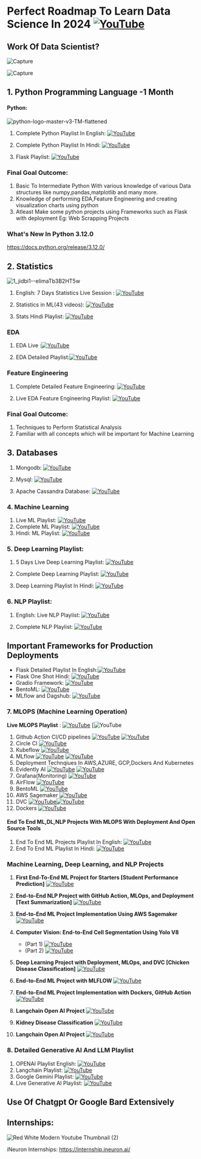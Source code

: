 # Perfect Roadmap To Learn Data Science In 2024 [![YouTube](https://img.shields.io/badge/YouTube-Video-red)](https://youtu.be/N7RU6W4hAMI)

## Work Of Data Scientist?
![Capture](https://user-images.githubusercontent.com/20041231/211718743-d6604ff7-8828-422b-9b60-ec156cdaf054.JPG)

![Capture](https://user-images.githubusercontent.com/20041231/211718788-8d71ca8c-430a-4dbe-98f2-c66da015ac6e.JPG)

## 1. Python Programming Language -1 Month
#### Python:
![python-logo-master-v3-TM-flattened](https://user-images.githubusercontent.com/20041231/211717885-0b1e049b-f5b3-457d-ba7a-9345ec3aa39c.png)

1. Complete Python Playlist In English: [![YouTube](https://img.shields.io/badge/YouTube-Video-green)](https://www.youtube.com/watch?v=bPrmA1SEN2k&list=PLZoTAELRMXVNUL99R4bDlVYsncUNvwUBB)

2. Complete Python Playlist In Hindi:   [![YouTube](https://img.shields.io/badge/YouTube-Video-green)](https://www.youtube.com/watch?v=MJd9d9Mpxg0&list=PLTDARY42LDV4qqiJd1Z1tShm3mp9-rP4v)

3. Flask Playlist:    [![YouTube](https://img.shields.io/badge/YouTube-Video-green)](https://www.youtube.com/watch?v=4L_xAWDRs7w&list=PLZoTAELRMXVPBaLN3e-uoVRR9hlRFRfUc)

### Final Goal Outcome:
1. Basic To Intermediate Python With various knowledge of various Data structures like numpy,pandas,matplotlib and many more.
2. Knowledge of performing EDA,Feature Engineering and creating visualization charts using python 
3. Atleast Make some python projects using Frameworks such as Flask with deployment Eg: Web Scrapping Projects  

### What's New In Python 3.12.0
https://docs.python.org/release/3.12.0/

## 2. Statistics
![1_jidbi1--elimaTb3B2HT5w](https://user-images.githubusercontent.com/20041231/211717931-134aaac2-a8fc-445b-93a6-ae241c66ba5b.png)

1. English: 7 Days Statistics Live Session : [![YouTube](https://img.shields.io/badge/YouTube-Video-green)](https://www.youtube.com/watch?v=11unm2hmvOQ&list=PLZoTAELRMXVMgtxAboeAx-D9qbnY94Yay)

2. Statistics in ML(43 videos): [![YouTube](https://img.shields.io/badge/YouTube-Video-green)](https://www.youtube.com/watch?v=zRUliXuwJCQ&list=PLZoTAELRMXVMhVyr3Ri9IQ-t5QPBtxzJO)

3. Stats Hindi Playlist: [![YouTube](https://img.shields.io/badge/YouTube-Video-green)](https://www.youtube.com/watch?v=7y3XckjaVOw&list=PLTDARY42LDV6YHSRo669_uDDGmUEmQnDJ)

### EDA
1. EDA Live :[![YouTube](https://img.shields.io/badge/YouTube-Video-green)](https://www.youtube.com/playlist?list=PLZoTAELRMXVPzj1D0i_6ajJ6gyD22b3jh)

2. EDA Detailed Playlist:[![YouTube](https://img.shields.io/badge/YouTube-Video-green)](https://www.youtube.com/watch?v=ioN1jcWxbv8&list=PLZoTAELRMXVPQyArDHyQVjQxjj_YmEuO9)

### Feature Engineering

1. Complete Detailed Feature Engineering: [![YouTube](https://img.shields.io/badge/YouTube-Video-green)](https://www.youtube.com/watch?v=6WDFfaYtN6s&list=PLZoTAELRMXVPwYGE2PXD3x0bfKnR0cJjN)

2. Live EDA Feature Engineering Playlist: [![YouTube](https://img.shields.io/badge/YouTube-Video-green)](https://www.youtube.com/watch?v=bTN-6VPe8c0&list=PLZoTAELRMXVPzj1D0i_6ajJ6gyD22b3jh)

### Final Goal Outcome: 
1. Techniques to Perform Statistical Analysis
2. Familiar with all concepts which will be important for Machine Learning

## 3. Databases
1. Mongodb: [![YouTube](https://img.shields.io/badge/YouTube-Video-green)](https://www.youtube.com/watch?v=magzEfYqIos&list=PLZoTAELRMXVN_8zzsevm1bm6G-plsiO1I)

2. Mysql: [![YouTube](https://img.shields.io/badge/YouTube-Video-green)](https://www.youtube.com/watch?v=us1XyayQ6fU&list=PLZoTAELRMXVNMRWlVf0bDDSxNEn38u9Cl)
3. Apache Cassandra Database: [![YouTube](https://img.shields.io/badge/documentaion-link-green)](https://cassandra.apache.org/_/index.html )

### 4. Machine Learning
1. Live ML Playlist: [![YouTube](https://img.shields.io/badge/YouTube-Video-green)](https://www.youtube.com/watch?v=z8sxaUw_f-M&list=PLZoTAELRMXVPjaAzURB77Kz0YXxj65tYz)
2. Complete ML Playlist: [![YouTube](https://img.shields.io/badge/YouTube-Video-green)](https://www.youtube.com/watch?v=bPrmA1SEN2k&list=PLZoTAELRMXVPBTrWtJkn3wWQxZkmTXGwe)
3. Hindi: ML Playlist: [![YouTube](https://img.shields.io/badge/YouTube-Video-green)](https://www.youtube.com/watch?v=7uwa9aPbBRU&list=PLTDARY42LDV7WGmlzZtY-w9pemyPrKNUZ)

### 5. Deep Learning Playlist:
1. 5 Days Live Deep Learning Playlist: [![YouTube](https://img.shields.io/badge/YouTube-Video-green)](https://www.youtube.com/watch?v=8arGWdq_KL0&list=PLZoTAELRMXVPiyueAqA_eQnsycC_DSBns)

2. Complete Deep Learning Playlist: [![YouTube](https://img.shields.io/badge/YouTube-Video-green)](https://www.youtube.com/watch?v=YFNKnUhm_-s&list=PLZoTAELRMXVPGU70ZGsckrMdr0FteeRUi)
3. Deep Learning Playlist In Hindi: [![YouTube](https://img.shields.io/badge/YouTube-Video-green)](https://www.youtube.com/watch?v=SlbbvhO3jKY&list=PLTDARY42LDV4Ic6ZPHIh_CdlPwkKDJmpk)

### 6. NLP Playlist:
1. English: Live NLP Playlist: [![YouTube](https://img.shields.io/badge/YouTube-Video-green)](https://www.youtube.com/watch?v=w3coRFpyddQ&list=PLZoTAELRMXVNNrHSKv36Lr3_156yCo6Nn)

2. Complete NLP Playlist: [![YouTube](https://img.shields.io/badge/YouTube-Video-green)](https://www.youtube.com/watch?v=fM4qTMfCoak&list=PLZoTAELRMXVMdJ5sqbCK2LiM0HhQVWNzm)

## Important Frameworks for Production Deployments

- Flask Detailed Playlist In English:[![YouTube](https://img.shields.io/badge/documentaion-link-green)](https://www.youtube.com/watch?v=4L_xAWDRs7w&list=PLZoTAELRMXVPBaLN3e-uoVRR9hlRFRfUc)
- Flask One Shot Hindi: [![YouTube](https://img.shields.io/badge/documentaion-link-green)](https://www.youtube.com/watch?v=KF-rDqQfqz0)
- Gradio Framework: [![YouTube](https://img.shields.io/badge/documentaion-link-green)](https://www.youtube.com/watch?v=wruyZWre2sM)
- BentoML: [![YouTube](https://img.shields.io/badge/documentaion-link-green)](https://www.youtube.com/watch?v=i_FtfdOKa2M)
- MLflow and Dagshub: [![YouTube](https://img.shields.io/badge/documentaion-link-green)](https://www.youtube.com/watch?v=qdcHHrsXA48)


### 7. MLOPS (Machine Learning Operation)

**Live MLOPS Playlist** : [![YouTube](https://img.shields.io/badge/documentation-link-green)](https://github.com/features/actions) [![YouTube](https://www.youtube.com/watch?v=jpU8F0M5axo&list=PLmQAMKHKeLZ9iaLWBULDE_hiPtOiHiDz0)
1. Github Action CI/CD pipelines [![YouTube](https://img.shields.io/badge/documentation-link-green)](https://github.com/features/actions) [![YouTube](https://img.shields.io/badge/YouTube-Video-red)](https://www.youtube.com/watch?v=p7V4Aa7qEpw&list=PLZoTAELRMXVOjQdyqlCmOtq1nZnSsWvag&index=3)
2. Circle CI [![YouTube](https://img.shields.io/badge/documentation-link-green)](https://circleci.com/docs/)
3. Kubeflow [![YouTube](https://img.shields.io/badge/documentation-link-green)](https://www.kubeflow.org/docs/)
4. MLflow [![YouTube](https://img.shields.io/badge/documentation-link-green)](https://mlflow.org/docs/latest/index.html) [![YouTube](https://img.shields.io/badge/YouTube-Video-red)]([https://www.youtube.com/watch?v=8vmKtS8W7IQ](https://www.youtube.com/watch?v=pxk1Fr33-L4))
5. Deployment Technqiues In AWS,AZURE, GCP,Dockers And Kubernetes 
6. Evidently AI [![YouTube](https://img.shields.io/badge/documentation-link-green)](https://www.evidentlyai.com/) [![YouTube](https://img.shields.io/badge/YouTube-Video-red)](https://www.youtube.com/watch?v=cgc3dSEAel0)
7. Grafana(Monitoring) [![YouTube](https://img.shields.io/badge/documentation-link-green)](https://grafana.com/)
8. AirFlow [![YouTube](https://img.shields.io/badge/documentation-link-green)](https://airflow.apache.org/)
9. BentoML [![YouTube](https://img.shields.io/badge/YouTube-Video-red)](https://www.youtube.com/watch?v=i_FtfdOKa2M)
10. AWS Sagemaker [![YouTube](https://img.shields.io/badge/YouTube-Video-red)](https://www.youtube.com/watch?v=Le-A72NjaWs&list=PLZoTAELRMXVPS-dOaVbAux22vzqdgoGhG&index=16)
11. DVC [![YouTube](https://img.shields.io/badge/documentation-link-green)](https://dvc.org/)[![YouTube](https://img.shields.io/badge/YouTube-Video-red)](https://www.youtube.com/watch?v=mHQPzVse2oA)
12. Dockers [![YouTube](https://img.shields.io/badge/YouTube-Video-red)](https://www.youtube.com/watch?v=8vmKtS8W7IQ)

#### End To End ML,DL,NLP Projects With MLOPS With Deployment And Open Source Tools
1. End To End ML Projects Playlist In English: [![YouTube](https://img.shields.io/badge/YouTube-Video-green)](https://www.youtube.com/watch?v=S_F_c9e2bz4&list=PLZoTAELRMXVPS-dOaVbAux22vzqdgoGhG&index=1)
2. End To End ML Playlist In Hindi: [![YouTube](https://img.shields.io/badge/YouTube-Video-green)](https://www.youtube.com/watch?v=NuwUnRpxq2c&list=PLTDARY42LDV7jzL_f68SY-eOQ9tY2lYvR)

### Machine Learning, Deep Learning, and NLP Projects

1. **First End-To-End ML Project for Starters [Student Performance Prediction]**  [![YouTube](https://img.shields.io/badge/YouTube-Video-red)](https://www.youtube.com/watch?v=Rv6UFGNmNZg&list=PLZoTAELRMXVPS-dOaVbAux22vzqdgoGhG&index=2)

2. **End-to-End NLP Project with GitHub Action, MLOps, and Deployment [Text Summarization]**  [![YouTube](https://img.shields.io/badge/YouTube-Video-red)](https://www.youtube.com/watch?v=p7V4Aa7qEpw&list=PLZoTAELRMXVOjQdyqlCmOtq1nZnSsWvag&index=3)

3. **End-to-End ML Project Implementation Using AWS Sagemaker** [![YouTube](https://img.shields.io/badge/YouTube-Video-red)](https://www.youtube.com/watch?v=Le-A72NjaWs&list=PLZoTAELRMXVPS-dOaVbAux22vzqdgoGhG&index=16)

4. **Computer Vision: End-to-End Cell Segmentation Using Yolo V8**
    - (Part 1) [![YouTube](https://img.shields.io/badge/YouTube-Video-red)](https://www.youtube.com/watch?v=r8l31swbU1g&list=PLZoTAELRMXVPS-dOaVbAux22vzqdgoGhG&index=17) 
    - (Part 2) [![YouTube](https://img.shields.io/badge/YouTube-Video-red)](https://www.youtube.com/watch?v=eiK-6ZhphiA&list=PLZoTAELRMXVPS-dOaVbAux22vzqdgoGhG&index=18) 

5. **Deep Learning Project with Deployment, MLOps, and DVC [Chicken Disease Classification]** [![YouTube](https://img.shields.io/badge/YouTube-Video-red)](https://www.youtube.com/watch?v=p1bfK8ZJgkE&list=PLZoTAELRMXVPS-dOaVbAux22vzqdgoGhG&index=14)

6. **End-to-End ML Project with MLFLOW** [![YouTube](https://img.shields.io/badge/YouTube-Video-red)](https://www.youtube.com/watch?v=pxk1Fr33-L4)

7. **End-to-End ML Project Implementation with Dockers, GitHub Action** [![YouTube](https://img.shields.io/badge/YouTube-Video-red)](https://www.youtube.com/watch?v=MJ1vWb1rGwM)
8. **Langchain Open AI Project** [![YouTube](https://img.shields.io/badge/YouTube-Video-red)](https://www.youtube.com/watch?v=_FpT1cwcSLg&list=PLZoTAELRMXVORE4VF7WQ_fAl0L1Gljtar)
9. **Kidney Disease Classification** [![YouTube](https://img.shields.io/badge/YouTube-Video-red)](https://www.youtube.com/watch?v=86BKEv0X2xU)

9. **Langchain Open AI Project** [![YouTube](https://img.shields.io/badge/YouTube-Video-red)](https://www.youtube.com/watch?v=_FpT1cwcSLg&list=PLZoTAELRMXVORE4VF7WQ_fAl0L1Gljtar)


### 8. Detailed Generative AI And LLM Playlist
1. OPENAI Playlist English: [![YouTube](https://img.shields.io/badge/YouTube-Video-green)](https://www.youtube.com/watch?v=CbpsDMwFG2g&list=PLZoTAELRMXVMTWGW9iS45ZTcMsntos6VO)
2. Langchain Playlist: [![YouTube](https://img.shields.io/badge/YouTube-Video-green)](https://www.youtube.com/watch?v=_FpT1cwcSLg&list=PLZoTAELRMXVORE4VF7WQ_fAl0L1Gljtar)
3. Google Gemini Playlist: [![YouTube](https://img.shields.io/badge/YouTube-Video-green)](https://www.youtube.com/watch?v=CC6qMpqgUMU&list=PLZoTAELRMXVNbDmGZlcgCA3a8mRQp5axb)
4. Live Generative AI Playlist: [![YouTube](https://img.shields.io/badge/YouTube-Video-green)](https://www.youtube.com/watch?v=ajWheP8ZD70&list=PLmQAMKHKeLZ-iTT-E2kK9uePrJ1Xua9VL)


## Use Of Chatgpt Or Google Bard Extensively 

## Internships:
![Red White Modern Youtube Thumbnail (2)](https://user-images.githubusercontent.com/20041231/211718275-abc43b47-b53d-40d7-a93c-24aceaa6bec8.jpg)

iNeuron Internships: https://internship.ineuron.ai/









